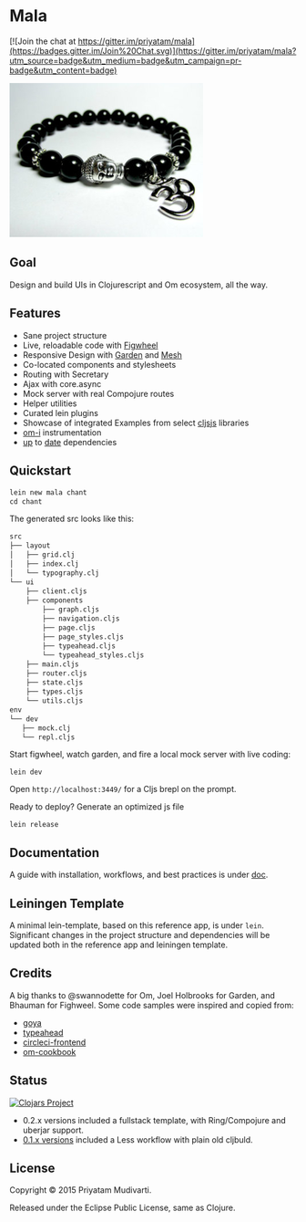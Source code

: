 Mala
=====

[![Join the chat at https://gitter.im/priyatam/mala](https://badges.gitter.im/Join%20Chat.svg)](https://gitter.im/priyatam/mala?utm_source=badge&utm_medium=badge&utm_campaign=pr-badge&utm_content=badge)

![](doc/img/mala-cljs.jpg)

## Goal

Design and build UIs in Clojurescript and Om ecosystem, all the way.

## Features

- Sane project structure
- Live, reloadable code with [Figwheel](https://github.com/bhauman/lein-figwheel#writing-reloadable-code)
- Responsive Design with [Garden](https://github.com/noprompt/garden) and [Mesh](https://github.com/facjure/mesh)
- Co-located components and stylesheets
- Routing with Secretary
- Ajax with core.async
- Mock server with real Compojure routes
- Helper utilities
- Curated lein plugins
- Showcase of integrated Examples from select [cljsjs](http://cljsjs.github.io) libraries
- [om-i](https://github.com/PrecursorApp/om-i) instrumentation 
- [up](http://swannodette.github.io/2014/12/22/waitin/) to [date](https://github.com/omcljs/om/blob/master/CHANGES.md) dependencies

## Quickstart

    lein new mala chant
    cd chant

The generated src looks like this:

	src
	├── layout
	│   ├── grid.clj
	│   ├── index.clj
	│   └── typography.clj
	└── ui
        ├── client.cljs
		├── components
		    ├── graph.cljs
			├── navigation.cljs
			├── page.cljs
			├── page_styles.cljs
            ├── typeahead.cljs
            └── typeahead_styles.cljs
		├── main.cljs
		├── router.cljs
		├── state.cljs
		├── types.cljs
		└── utils.cljs
	env
	└── dev
       ├── mock.clj
       └── repl.cljs

Start figwheel, watch garden, and fire a local mock server with live coding:

    lein dev

Open `http://localhost:3449/` for a Cljs brepl on the prompt.

Ready to deploy? Generate an optimized js file

    lein release

## Documentation

A guide with installation, workflows, and best practices is under [doc](/doc).

## Leiningen Template

A minimal lein-template, based on this reference app, is under `lein`. Significant changes in the project structure and dependencies will be updated both in the reference app and leiningen template.

## Credits

A big thanks to @swannodette for Om, Joel Holbrooks for Garden, and Bhauman for
Fighweel. Some code samples were inspired and copied from:

- [goya](https://github.com/jackschaedler/goya)
- [typeahead](https://github.com/omcljs/om/blob/master/examples/typeahead/src/core.cljs)
- [circleci-frontend](https://github.com/circleci/frontend)
- [om-cookbook](https://github.com/omcljs/om-cookbook)

## Status

[![Clojars Project](http://clojars.org/mala/lein-template/latest-version.svg)](http://clojars.org/mala/lein-template)

- 0.2.x versions included a fullstack template, with Ring/Compojure and uberjar support.
- [0.1.x versions](https://github.com/priyatam/mala/tree/hybrid) included a Less workflow with plain old cljbuld.

## License

Copyright © 2015 Priyatam Mudivarti.

Released under the Eclipse Public License, same as Clojure.
